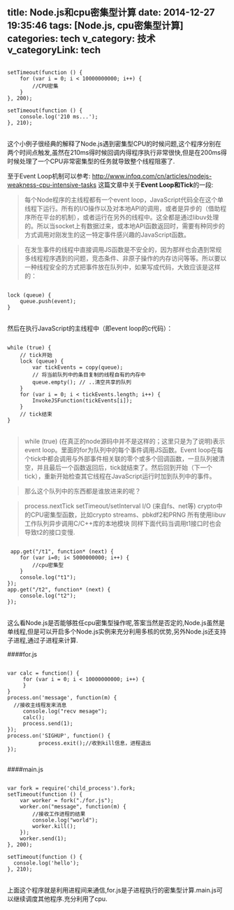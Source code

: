 title: Node.js和cpu密集型计算
date: 2014-12-27 19:35:46
tags: [Node.js, cpu密集型计算]
categories: tech
v_category: 技术
v_categoryLink: tech
---

<pre>
<code class="javascript">
setTimeout(function () {
	for (var i = 0; i < 10000000000; i++) {
		//CPU密集
	}
}, 200);

setTimeout(function () {
	console.log('210 ms...');
}, 210);
</code>
</pre>

这个小例子很经典的解释了Node.js遇到密集型CPU的时候问题,这个程序分别在两个时间点触发,虽然在210ms得时候回调内得程序执行非常很快,但是在200ms得时候处理了一个CPU非常密集型的任务就导致整个线程阻塞了.
<!--more--> 

至于Event Loop机制可以参考:
http://www.infoq.com/cn/articles/nodejs-weakness-cpu-intensive-tasks
这篇文章中关于**Event Loop和Tick**的一段:

>每个Node程序的主线程都有一个event loop，JavaScript代码全在这个单线程下运行。所有的I/O操作以及对本地API的调用，或者是异步的（借助程序所在平台的机制），或者运行在另外的线程中。这全都是通过libuv处理的。所以当socket上有数据过来，或本地API函数返回时，需要有种同步的方式调用对刚发生的这一特定事件感兴趣的JavaScript函数。

>在发生事件的线程中直接调用JS函数是不安全的，因为那样也会遇到常规多线程程序遇到的问题，竞态条件、非原子操作的内存访问等等。所以要以一种线程安全的方式把事件放在队列中，如果写成代码，大致应该是这样的：

<pre>
<code class="c">
lock (queue) {
    queue.push(event);
}
</code>
</pre>

然后在执行JavaScript的主线程中（即event loop的c代码）：

<pre>
<code class="c">
while (true) {
    // tick开始
    lock (queue) {
        var tickEvents = copy(queue); 
		// 将当前队列中的条目复制的线程自有的内存中
        queue.empty(); // ..清空共享的队列
    }
    for (var i = 0; i < tickEvents.length; i++) {
        InvokeJSFunction(tickEvents[i]);
    }
    // tick结束
}
</code>
</pre>

>while (true) (在真正的node源码中并不是这样的；这里只是为了说明)表示event loop。里面的for为队列中的每个事件调用JS函数。Event loop在每个tick中都会调用与外部事件相关联的零个或多个回调函数，一旦队列被清空，并且最后一个函数返回后，tick就结束了。然后回到开始（下一个tick），重新开始检查其它线程在JavaScript运行时加到队列中的事件。

>那么这个队列中的东西都是谁放进来的呢？

>process.nextTick
setTimeout/setInterval
I/O (来自fs、net等)
crypto中的CPU密集型函数，比如crypto streams、pbkdf2和PRNG
所有使用libuv工作队列异步调用C/C++库的本地模块
同样下面代码当调用t1接口时也会导致t2的接口变慢.

<pre>
<code class="nodejs">
 app.get("/t1", function* (next) {
	for (var i=0; i< 5000000000; i++) {
		//cpu密集型
	}
	console.log("t1");
});
app.get("/t2", function* (next) {
	console.log("t2");
});
</code>
</pre>

这么看Node.js是否能够胜任cpu密集型操作呢,答案当然是否定的,Node.js虽然是单线程,但是可以开启多个Node.js实例来充分利用多核的优势,另外Node.js还支持子进程,通过子进程来计算.

####for.js

<pre>
<code class="javascript">
var calc = function() {
     for (var i = 0; i < 10000000000; i++) {
     }
}
process.on('message', function(m) {
  //接收主线程发来消息
     console.log("recv mesage");
     calc();
     process.send(1);
});
process.on('SIGHUP', function() {
          process.exit();//收到kill信息，进程退出
});
</code>
</pre>

####main.js
<pre>
<code class="javascript">
var fork = require('child_process').fork;
setTimeout(function () {
    var worker = fork("./for.js");
    worker.on("message", function(m) {
        //接收工作进程的结果
        console.log("world");
        worker.kill();
	});
	worker.send(1);
}, 200);

setTimeout(function () {
  console.log('hello');
}, 210);
</code>
</pre>

上面这个程序就是利用进程间来通信,for.js是子进程执行的密集型计算.main.js可以继续调度其他程序.充分利用了cpu.


